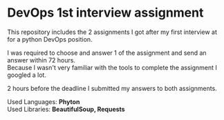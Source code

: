 # DevOps 1st interview assignment
This repository includes the 2 assignments I got after my first interview at for a python DevOps position.<br />

I was required to choose and answer 1 of the assignment and send an answer within 72 hours.<br />
Because I wasn't very familiar with the tools to complete the assignment I googled a lot.<br />

2 hours before the deadline I submitted my answers to both assignments.<br />

Used Languages: **Phyton**<br />
Used Libraries: **BeautifulSoup, Requests**
